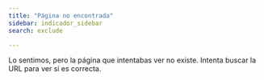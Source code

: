 ```yaml
---
title: "Página no encontrada"
sidebar: indicador_sidebar
search: exclude

---  
```


Lo sentimos, pero la página que intentabas ver no existe. Intenta buscar la URL para ver si es correcta.
